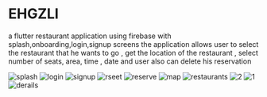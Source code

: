 # EHGZLI

a flutter restaurant application  using firebase with splash,onboarding,login,signup screens 
the application allows user to select the restaurant that he wants to go , get the location of the restaurant , select number of seats, area, time , date and user also can delete his reservation 

![splash](https://user-images.githubusercontent.com/77443413/127152226-e698f5d2-b580-4e8c-b3bb-9082d854e3e9.jpeg)
![login](https://user-images.githubusercontent.com/77443413/127152259-06549b0a-9a7d-4b75-afe9-bd309a0bc8fe.jpeg)
![signup](https://user-images.githubusercontent.com/77443413/127152267-b5de5264-806e-4009-a585-e670c46d569b.jpeg)
![rseet](https://user-images.githubusercontent.com/77443413/127152276-9b197fbf-6dda-46d3-8ce9-1af7a0db00eb.jpeg)
![reserve](https://user-images.githubusercontent.com/77443413/127152283-67f6672f-e1e7-46fe-a055-f21c754d7a50.jpeg)
![map](https://user-images.githubusercontent.com/77443413/127152297-4234d4c0-f591-4b85-811f-3f426044b907.jpeg)
![restaurants](https://user-images.githubusercontent.com/77443413/127152317-10cd8511-45dc-4b54-9b5e-63e613e9fb53.jpeg)
![2](https://user-images.githubusercontent.com/77443413/127152327-4bec8ea2-f8f1-4248-995b-1158ff784d76.jpeg)
![1](https://user-images.githubusercontent.com/77443413/127152350-da439ae8-570b-49ca-93ad-61565564909b.jpeg)
![derails](https://user-images.githubusercontent.com/77443413/127152435-0252fb54-6a96-462b-ae29-61889ce9ec28.jpeg)
